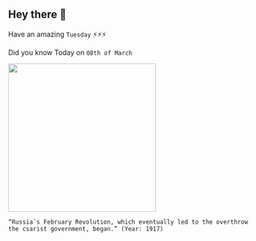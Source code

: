 ## Hey there 👋
Have an amazing `Tuesday` ⚡⚡⚡

Did you know Today on `08th of March`
 
 [<img src="https://assetsds.cdnedge.bluemix.net/sites/default/files/styles/very_big_1/public/feature/images/moscow_3.jpg" width="300" />](https://www.history.com/this-day-in-history/february-revolution-begins) 
 ```
“Russia`s February Revolution, which eventually led to the overthrow the csarist government, began.” (Year: 1917)
```
